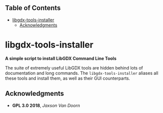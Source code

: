 <div id="table-of-contents">
<h2>Table of Contents</h2>
<div id="text-table-of-contents">
<ul>
<li><a href="#sec-1">libgdx-tools-installer</a>
<ul>
<li><a href="#sec-1-1">Acknowledgments</a></li>
</ul>
</li>
</ul>
</div>
</div>


# libgdx-tools-installer<a id="sec-1" name="sec-1"></a>

**A simple script to install LibGDX Command Line Tools**

The suite of extremely useful LibGDX tools are hidden behind lots of documentation and long commands.  The `libgdx-tools-installer` aliases all these tools and install them, as well as their GUI counterparts.

## Acknowledgments<a id="sec-1-1" name="sec-1-1"></a>

-   **GPL 3.0 2018**, *Jaxson Van Doorn*
